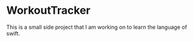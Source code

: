 # WorkoutTracker

This is a small side project that I am working on to learn the language of swift.

